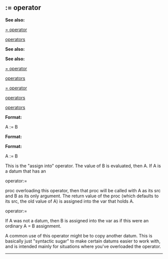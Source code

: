

 := operator
-------------




**See also:** 


[= operator](#/operator/=) 

[operators](#/operator) 




**See also:** 

**See also:**

[= operator](#/operator/=) 

[operators](#/operator) 


[= operator](#/operator/=)

[operators](#/operator) 

[operators](#/operator)


**Format:** 


 A := B
 


**Format:** 

**Format:**

 A := B


 This is the "assign into" operator. The value of B is evaluated, then A. If
A is a datum that has an
 
 operator:=
 
 proc overloading this operator,
then that proc will be called with A as its src and B as its only argument.
The return value of the proc (which defaults to its src, the old value of A)
is assigned into the var that holds A.




 operator:=


 If A was not a datum, then B is assigned into the var as if this were an
ordinary A = B assignment.




 A common use of this operator might be to copy another datum. This is
basically just "syntactic sugar" to make certain datums easier to work with,
and is intended mainly for situations where you've overloaded the operator.





---


